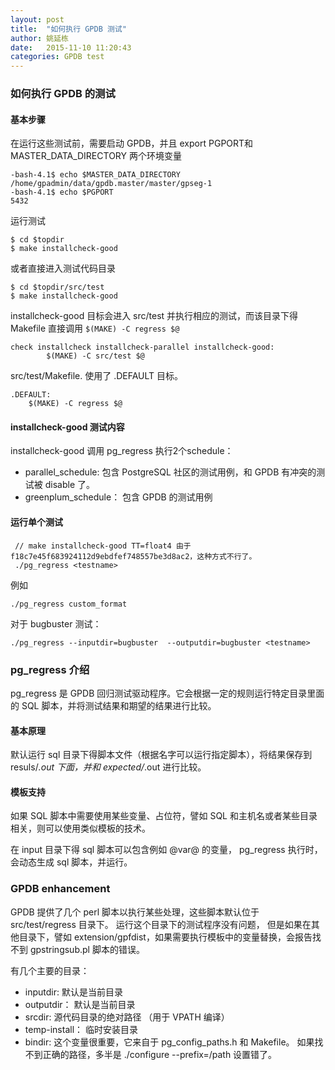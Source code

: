 ```yaml
---
layout: post
title:  "如何执行 GPDB 测试"
author: 姚延栋
date:   2015-11-10 11:20:43
categories: GPDB test
---
```


### 如何执行 GPDB 的测试

#### 基本步骤

在运行这些测试前，需要启动 GPDB，并且 export PGPORT和MASTER_DATA_DIRECTORY 两个环境变量

    -bash-4.1$ echo $MASTER_DATA_DIRECTORY
    /home/gpadmin/data/gpdb.master/master/gpseg-1
    -bash-4.1$ echo $PGPORT
    5432

运行测试

    $ cd $topdir
    $ make installcheck-good

或者直接进入测试代码目录

    $ cd $topdir/src/test
    $ make installcheck-good

installcheck-good 目标会进入 src/test 并执行相应的测试，而该目录下得 Makefile 直接调用 `$(MAKE) -C regress $@`

    check installcheck installcheck-parallel installcheck-good:
            $(MAKE) -C src/test $@

src/test/Makefile. 使用了 .DEFAULT 目标。

    .DEFAULT:
    	$(MAKE) -C regress $@

#### installcheck-good 测试内容

installcheck-good 调用 pg_regress 执行2个schedule：

* parallel_schedule: 包含 PostgreSQL 社区的测试用例，和 GPDB 有冲突的测试被 disable 了。
* greenplum_schedule： 包含 GPDB 的测试用例


#### 运行单个测试

     // make installcheck-good TT=float4 由于 f18c7e45f683924112d9ebdfef748557be3d8ac2，这种方式不行了。
     ./pg_regress <testname>

例如

    ./pg_regress custom_format

对于 bugbuster 测试：

    ./pg_regress --inputdir=bugbuster  --outputdir=bugbuster <testname>


### pg_regress 介绍

pg_regress 是 GPDB 回归测试驱动程序。它会根据一定的规则运行特定目录里面的 SQL 脚本，并将测试结果和期望的结果进行比较。

#### 基本原理

默认运行 sql 目录下得脚本文件（根据名字可以运行指定脚本），将结果保存到 resuls/*.out 下面，并和 expected/*.out 进行比较。

#### 模板支持

如果 SQL 脚本中需要使用某些变量、占位符，譬如 SQL 和主机名或者某些目录相关，则可以使用类似模板的技术。

在 input 目录下得 sql 脚本可以包含例如 @var@ 的变量， pg_regress 执行时，会动态生成 sql 脚本，并运行。

### GPDB enhancement

GPDB 提供了几个 perl 脚本以执行某些处理，这些脚本默认位于 src/test/regress 目录下。 运行这个目录下的测试程序没有问题，
但是如果在其他目录下，譬如 extension/gpfdist，如果需要执行模板中的变量替换，会报告找不到 gpstringsub.pl 脚本的错误。

有几个主要的目录：

* inputdir: 默认是当前目录
* outputdir： 默认是当前目录
* srcdir: 源代码目录的绝对路径 （用于 VPATH 编译）
* temp-install： 临时安装目录
* bindir: 这个变量很重要，它来自于 pg_config_paths.h 和 Makefile。 如果找不到正确的路径，多半是 ./configure --prefix=/path 设置错了。